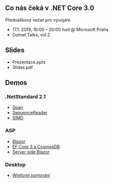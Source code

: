 Co nás čeká v .NET Core 3.0
---
Přednáškový večer pro vývojáře
* 17.1. 2019, 16:00 - 20:00 hod @ Microsoft Praha
* Dotnet Talks, vol.2

## Slides
* Prezentace.pptx
* Slides.pdf

## Demos
### .NetStandard 2.1
* [Span](Demos/NetStandard21/Span)
* [SequenceReader](Demos/NetStandard21/SequenceReader)
* [SIMD](Demos/NetStandard21/SIMD)
### ASP
* [Blazor](Demos/ASP/Blazor)
* [EF Core 3 a CosmosDB](Demos/ASP/EFCore3)
* [Server side Blazor](Demos/ASP/SSBlazor)
### Desktop
* [Winform portování](Demos/Desktop/WinForm/Editor%20titulek/Editor2)
